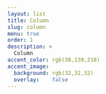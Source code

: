 ```yaml
---
layout: list
title: Column
slug: column
menu: true
order: 1
description: >
  Column
accent_color: rgb(38,139,210)
accent_image:
  background: rgb(32,32,32)
  overlay:    false
---
```


